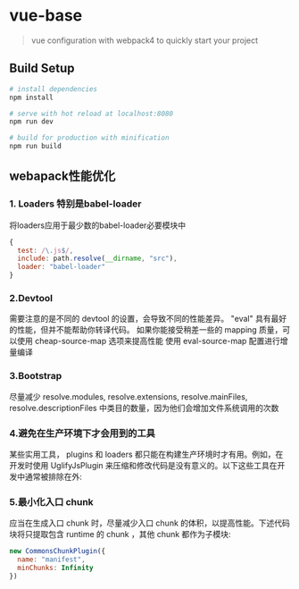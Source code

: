 # vue-base 
> vue configuration with webpack4 to quickly start your project

## Build Setup

``` bash
# install dependencies
npm install

# serve with hot reload at localhost:8080
npm run dev

# build for production with minification
npm run build

```

## webapack性能优化
### 1. Loaders 特别是babel-loader
将loaders应用于最少数的babel-loader必要模块中
```js
{
  test: /\.js$/,
  include: path.resolve(__dirname, "src"),
  loader: "babel-loader"
}
```
### 2.Devtool
需要注意的是不同的 devtool 的设置，会导致不同的性能差异。
"eval" 具有最好的性能，但并不能帮助你转译代码。
如果你能接受稍差一些的 mapping 质量，可以使用 cheap-source-map 选项来提高性能
使用 eval-source-map 配置进行增量编译

### 3.Bootstrap
尽量减少 resolve.modules, resolve.extensions, resolve.mainFiles, resolve.descriptionFiles 中类目的数量，因为他们会增加文件系统调用的次数

### 4.避免在生产环境下才会用到的工具
某些实用工具， plugins 和 loaders 都只能在构建生产环境时才有用。例如，在开发时使用 UglifyJsPlugin 来压缩和修改代码是没有意义的。以下这些工具在开发中通常被排除在外:

### 5.最小化入口 chunk
应当在生成入口 chunk 时，尽量减少入口 chunk 的体积，以提高性能。下述代码块将只提取包含 runtime 的 chunk ，其他 chunk 都作为子模块:
```js
new CommonsChunkPlugin({
  name: "manifest",
  minChunks: Infinity
})
```

